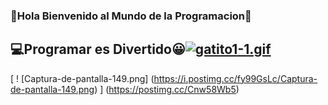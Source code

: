 ### 👋Hola Bienvenido al Mundo de la Programacion🙌
## 💻Programar es Divertido😀[![gatito1-1.gif](https://i.postimg.cc/cHRqj637/gatito1-1.gif)](https://postimg.cc/dkVSZs4D)
[ ! [Captura-de-pantalla-149.png] (https://i.postimg.cc/fy99GsLc/Captura-de-pantalla-149.png) ] (https://postimg.cc/Cnw58Wb5)

<!--
**MarioArmando-GC/MarioArmando-GC** is a ✨ _special_ ✨ repository because its `README.md` (this file) appears on your GitHub profile.

Here are some ideas to get you started:

- 🔭 I’m currently working on ...
- 🌱 I’m currently learning ...
- 👯 I’m looking to collaborate on ...
- 🤔 I’m looking for help with ...
- 💬 Ask me about ...
- 📫 How to reach me: ...
- 😄 Pronouns: ...
- ⚡ Fun fact: ...
-->
